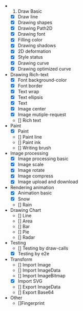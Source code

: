 
- 1. Draw Basic
  - [x] Draw line
  - [x] Drawing shapes
  - [x] Drawing Path2D
  - [x] Drawing font
  - [x] Filling color
  - [x] Drawing shadows
  - [x] 2D deformation
  - [x] Style status
  - [x] Drawing curve
  - [x] Drawing optimized curve 
- Drawing Rich-text 
  - [x] Font background-color
  - [x] Font border
  - [x] Text wrap
  - [x] Text ellipsis
  - [x] Text
  - [x] Image center
  - [x] Image mutiple-request
  - [] Rich text
- Paint
  - [x] Paint
  - [] Paint line
  - [] Paint ink
  - [] Writing brush
- Image processing
  - [x] Image processing basic
  - [x] Image scale
  - [x] Image rotate
  - [x] Image compress
  - [x] Image upload and download
- Rendering animation
  - [x] Animation basic
  - [x] Snow 
  - [] Rain 
- Drawing Chart
  - [] Line
  - [] Area
  - [] Bar
  - [] Pie
  - [] Radar
- Testing
  - [] Testing by draw-calls
  - [x] Testing by e2e
- Transform
  - [] Import Image
  - [] Import ImageData
  - [] Import ImageBitmap
  - [x] Import SVG
  - [] Export ImageData
  - [] Export Base64
- Other
  - []Fingerprint

  

